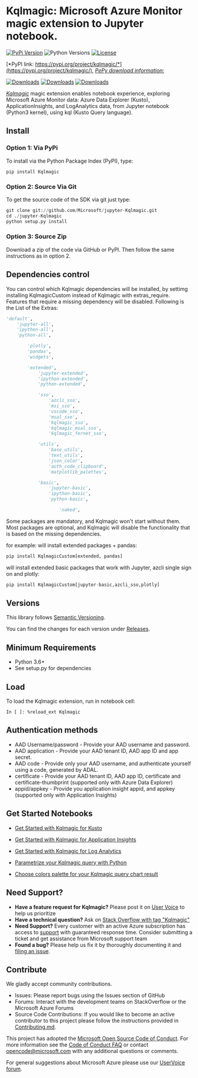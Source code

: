 # Kqlmagic: Microsoft Azure Monitor magic extension to Jupyter notebook.

[![PyPi Version](https://img.shields.io/pypi/v/Kqlmagic.svg)](https://pypi.org/project/Kqlmagic/)
![Python Versions](https://img.shields.io/pypi/pyversions/Kqlmagic.svg)
[![License](https://img.shields.io/pypi/l/Kqlmagic.svg)](https://github.com/Microsoft/jupyter-Kqlmagic/blob/master/LICENSE.TXT)

[*PyPI link: https://pypi.org/project/kqlmagic/*](https://pypi.org/project/kqlmagic/), [*PePy download information:*](https://pepy.tech/project/Kqlmagic)

[![Downloads](https://pepy.tech/badge/kqlmagic)](https://pepy.tech/project/kqlmagic)
[![Downloads](https://pepy.tech/badge/kqlmagic/month)](https://pepy.tech/project/kqlmagic)
[![Downloads](https://pepy.tech/badge/kqlmagic/week)](https://pepy.tech/project/kqlmagic)

[*Kqlmagic*](https://github.com/Microsoft/jupyter-Kqlmagic/tree/master) magic extension enables notebook experience, exploring Microsoft Azure Monitor data: Azure Data Explorer (Kusto), 
ApplicationInsights, and LogAnalytics data, from Jupyter notebook (Python3 kernel), using kql (Kusto Query language).

## Install

### Option 1: Via PyPi

To install via the Python Package Index (PyPI), type:

`pip install Kqlmagic`

### Option 2: Source Via Git

To get the source code of the SDK via git just type:

```python
git clone git://github.com/Microsoft/jupyter-Kqlmagic.git
cd ./jupyter-Kqlmagic
python setup.py install
```

### Option 3: Source Zip

Download a zip of the code via GitHub or PyPI. Then follow the same instructions as in option 2.

## Dependencies control

You can control which Kqlmagic dependencies will be installed, by settimg installing KqlmagicCustom instead of Kqlmagic with extras_require.
Features that require a missing dependency will be disabled.
Following is the List of the Extras:

```python
'default',
    'jupyter-all',
    'ipython-all',
    'python-all',

        'plotly',
        'pandas',
        'widgets',

        'extended',
            'jupyter-extended',
            'ipython-extended',
            'python-extended',

            'sso',
                'azcli_sso',
                'msi_sso',
                'vscode_sso',
                'msal_sso',
                'kqlmagic_sso',
                'kqlmagic_msal_sso',
                'kqlmagic_fernet_sso',

            'utils',
                'base_utils',
                'text_utils',
                'json_color',
                'auth_code_clipboard',
                'matplotlib_palettes',

            'basic',
                'jupyter-basic',
                'ipython-basic',
                'python-basic',

                    'naked',
```

Some packages are mandatory, and Kqlmagic won't start without them. Most packages are optional, and Kqlmagic will disable the functionality that is based on the missing dependencies.

for example:
will install extended packages + pandas:

```python
pip install KqlmagicCustom[extended, pandas]
```

will install extended basic packages that work with Jupyter, azcli single sign on and plotly:
```python
pip install KqlmagicCustom[jupyter-basic,azcli_sso,plotly]
```

## Versions

This library follows [Semantic Versioning](http://semver.org/).

You can find the changes for each version under
[Releases](https://github.com/microsoft/jupyter-Kqlmagic/blob/master/HISTORY.md).

## Minimum Requirements

* Python 3.6+
* See setup.py for dependencies

## Load

To load the Kqlmagic extension, run in notebook cell:

`In [ ]: %reload_ext Kqlmagic`

## Authentication methods

* AAD Username/password - Provide your AAD username and password.
* AAD application - Provide your AAD tenant ID, AAD app ID and app secret.
* AAD code - Provide only your AAD username, and authenticate yourself using a code, generated by ADAL.
* certificate - Provide your AAD tenant ID, AAD app ID, certificate and certificate-thumbprint (supported only with Azure Data Explorer)
* appid/appkey - Provide you application insight appid, and appkey (supported only with Application Insights)

## Get Started Notebooks

* [Get Started with Kqlmagic for Kusto](https://mybinder.org/v2/gh/Microsoft/jupyter-Kqlmagic/master?filepath=notebooks%2FQuickStart.ipynb)

* [Get Started with Kqlmagic for Application Insights](https://mybinder.org/v2/gh/Microsoft/jupyter-Kqlmagic/master?filepath=notebooks%2FQuickStartAI.ipynb)

* [Get Started with Kqlmagic for Log Analytics](https://mybinder.org/v2/gh/Microsoft/jupyter-Kqlmagic/master?filepath=notebooks%2FQuickStartLA.ipynb)

* [Parametrize your Kqlmagic query with Python](https://mybinder.org/v2/gh/Microsoft/jupyter-Kqlmagic/master?filepath=notebooks%2FParametrizeYourQuery.ipynb)

* [Choose colors palette for your Kqlmagic query chart result](https://mybinder.org/v2/gh/Microsoft/jupyter-Kqlmagic/master?filepath=notebooks%2FColorYourCharts.ipynb)

## Need Support?

* **Have a feature request for Kqlmagic?** Please post it on [User Voice](https://feedback.azure.com/forums/913690-azure-monitor) to help us prioritize
* **Have a technical question?** Ask on [Stack Overflow with tag "Kqlmagic"](https://stackoverflow.com/questions/tagged/Kqlmagic)
* **Need Support?** Every customer with an active Azure subscription has access to [support](https://docs.microsoft.com/en-us/azure/azure-supportability/how-to-create-azure-support-request) with guaranteed response time.  Consider submitting a ticket and get assistance from Microsoft support team
* **Found a bug?** Please help us fix it by thoroughly documenting it and [filing an issue](https://github.com/Microsoft/jupyter-Kqlmagic/issues/new).

## Contribute

We gladly accept community contributions.

* Issues: Please report bugs using the Issues section of GitHub
* Forums: Interact with the development teams on StackOverflow or the Microsoft Azure Forums
* Source Code Contributions: If you would like to become an active contributor to this project please follow the instructions provided in [Contributing.md](CONTRIBUTING.md).

This project has adopted the [Microsoft Open Source Code of Conduct](https://opensource.microsoft.com/codeofconduct/). For more information see the [Code of Conduct FAQ](https://opensource.microsoft.com/codeofconduct/faq/) or contact [opencode@microsoft.com](mailto:opencode@microsoft.com) with any additional questions or comments.

For general suggestions about Microsoft Azure please use our [UserVoice forum](http://feedback.azure.com/forums/34192--general-feedback).
